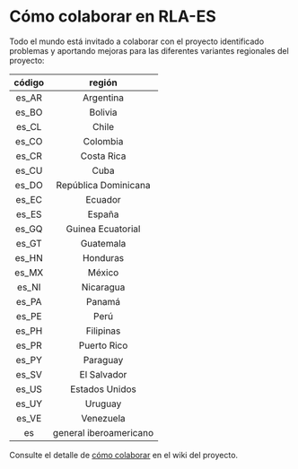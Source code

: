 # Cómo colaborar en RLA-ES

Todo el mundo está invitado a colaborar con el proyecto identificado problemas y aportando mejoras para las diferentes variantes regionales del proyecto:

| código | región  |
|:----:|:---:|
| es_AR | Argentina |
| es_BO | Bolivia |
| es_CL | Chile |
| es_CO | Colombia |
| es_CR | Costa Rica|
| es_CU | Cuba |
| es_DO | República Dominicana |
| es_EC | Ecuador |
| es_ES | España |
| es_GQ | Guinea Ecuatorial |
| es_GT | Guatemala |  
| es_HN | Honduras |
| es_MX | México |
| es_NI | Nicaragua |  
| es_PA | Panamá |
| es_PE | Perú |
| es_PH | Filipinas |  
| es_PR | Puerto Rico |  
| es_PY | Paraguay |
| es_SV | El Salvador |  
| es_US | Estados Unidos |
| es_UY | Uruguay |
| es_VE | Venezuela |
| es |  general iberoamericano |

Consulte el detalle de [cómo colaborar](https://github.com/sbosio/rla-es/wiki/C%C3%B3mo-colaborar-con-RLA-ES-y-con-el-corrector-ortogr%C3%A1fico) en el wiki del proyecto.
